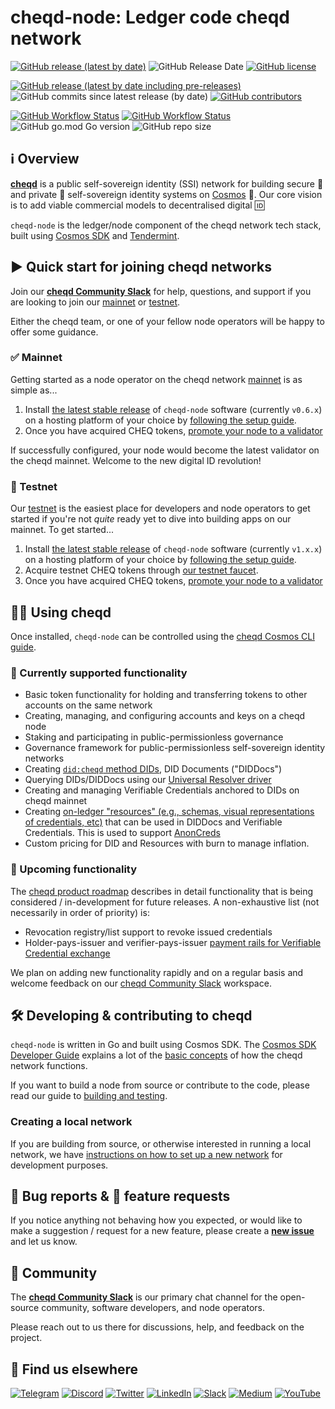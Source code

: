 # cheqd-node: Ledger code cheqd network

[![GitHub release (latest by date)](https://img.shields.io/github/v/release/cheqd/cheqd-node?color=green&label=stable%20release&style=flat-square)](https://github.com/cheqd/cheqd-node/releases/latest) ![GitHub Release Date](https://img.shields.io/github/release-date/cheqd/cheqd-node?color=green&style=flat-square) [![GitHub license](https://img.shields.io/github/license/cheqd/cheqd-node?color=blue&style=flat-square)](https://github.com/cheqd/cheqd-node/blob/main/LICENSE)

[![GitHub release (latest by date including pre-releases)](https://img.shields.io/github/v/release/cheqd/cheqd-node?include_prereleases&label=dev%20release&style=flat-square)](https://github.com/cheqd/cheqd-node/releases/) ![GitHub commits since latest release (by date)](https://img.shields.io/github/commits-since/cheqd/cheqd-node/latest?style=flat-square) [![GitHub contributors](https://img.shields.io/github/contributors/cheqd/cheqd-node?label=contributors%20%E2%9D%A4%EF%B8%8F&style=flat-square)](https://github.com/cheqd/cheqd-node/graphs/contributors)

[![GitHub Workflow Status](https://img.shields.io/github/workflow/status/cheqd/cheqd-node/Workflow%20Dispatch?label=workflows&style=flat-square)](https://github.com/cheqd/cheqd-node/actions/workflows/dispatch.yml) [![GitHub Workflow Status](https://img.shields.io/github/workflow/status/cheqd/cheqd-node/CodeQL?label=CodeQL&style=flat-square)](https://github.com/cheqd/cheqd-node/actions/workflows/codeql.yml) ![GitHub go.mod Go version](https://img.shields.io/github/go-mod/go-version/cheqd/cheqd-node?style=flat-square) ![GitHub repo size](https://img.shields.io/github/repo-size/cheqd/cheqd-node?style=flat-square)

## ℹ️ Overview

[**cheqd**](https://www.cheqd.io) is a public self-sovereign identity (SSI) network for building secure 🔐 and private 🤫 self-sovereign identity systems on [Cosmos](https://cosmos.network) 💫. Our core vision is to add viable commercial models to decentralised digital 🆔

`cheqd-node` is the ledger/node component of the cheqd network tech stack, built using [Cosmos SDK](https://github.com/cosmos/cosmos-sdk) and [Tendermint](https://github.com/tendermint/tendermint).

## ▶️ Quick start for joining cheqd networks

Join our [**cheqd Community Slack**](http://cheqd.link/join-cheqd-slack) for help, questions, and support if you are looking to join our [mainnet](https://explorer.cheqd.io) or [testnet](https://learn.cheqd.io/#block-explorers).

Either the cheqd team, or one of your fellow node operators will be happy to offer some guidance.

### ✅ Mainnet

Getting started as a node operator on the cheqd network [mainnet](https://explorer.cheqd.io) is as simple as...

1. Install [the latest stable release](https://github.com/cheqd/cheqd-node/releases/latest) of `cheqd-node` software (currently `v0.6.x`) on a hosting platform of your choice by [following the setup guide](https://docs.cheqd.io/node/docs/setup-and-configure).
2. Once you have acquired CHEQ tokens, [promote your node to a validator](https://docs.cheqd.io/node/docs/validator-guide)

If successfully configured, your node would become the latest validator on the cheqd mainnet. Welcome to the new digital ID revolution!

### 🚧 Testnet

Our [testnet](https://learn.cheqd.io/#block-explorers) is the easiest place for developers and node operators to get started if you're not *quite* ready yet to dive into building apps on our mainnet. To get started...

1. Install [the latest stable release](https://github.com/cheqd/cheqd-node/releases/latest) of `cheqd-node` software (currently `v1.x.x`) on a hosting platform of your choice by [following the setup guide](https://docs.cheqd.io/node/docs/setup-and-configure).
2. Acquire testnet CHEQ tokens through [our testnet faucet](https://testnet-faucet.cheqd.io).
3. Once you have acquired CHEQ tokens, [promote your node to a validator](https://docs.cheqd.io/node/docs/validator-guide)

## 🧑‍💻 Using cheqd

Once installed, `cheqd-node` can be controlled using the [cheqd Cosmos CLI guide](https://docs.cheqd.io/node/docs/cheqd-cli).

### 📌 Currently supported functionality

* Basic token functionality for holding and transferring tokens to other accounts on the same network
* Creating, managing, and configuring accounts and keys on a cheqd node
* Staking and participating in public-permissionless governance
* Governance framework for public-permissionless self-sovereign identity networks
* Creating [`did:cheqd` method DIDs](https://docs.cheqd.io/node/architecture/adr-list/adr-002-cheqd-did-method), DID Documents ("DIDDocs")
* Querying DIDs/DIDDocs using our [Universal Resolver driver](https://github.com/cheqd/did-resolver)
* Creating and managing Verifiable Credentials anchored to DIDs on cheqd mainnet
* Creating [on-ledger "resources" (e.g., schemas, visual representations of credentials, etc)](https://blog.cheqd.io/our-approach-to-resources-on-ledger-25bf5690c975) that can be used in DIDDocs and Verifiable Credentials. This is used to support [AnonCreds](https://hyperledger.github.io/anoncreds-spec/)
* Custom pricing for DID and Resources with burn to manage inflation.

### 🔮 Upcoming functionality

The [cheqd product roadmap](https://product.cheqd.io/product-essentials/roadmap) describes in detail functionality that is being considered / in-development for future releases. A non-exhaustive list (not necessarily in order of priority) is:

* Revocation registry/list support to revoke issued credentials
* Holder-pays-issuer and verifier-pays-issuer [payment rails for Verifiable Credential exchange](https://blog.cheqd.io/cheqds-product-vision-for-2022-6a92e8e4d296)

We plan on adding new functionality rapidly and on a regular basis and welcome feedback on our [cheqd Community Slack](http://cheqd.link/join-cheqd-slack) workspace.

## 🛠 Developing & contributing to cheqd

`cheqd-node` is written in Go and built using Cosmos SDK. The [Cosmos SDK Developer Guide](https://docs.cosmos.network/) explains a lot of the [basic concepts](https://docs.cosmos.network/v0.45/basics/app-anatomy.html) of how the cheqd network functions.

If you want to build a node from source or contribute to the code, please read our guide to [building and testing](https://docs.cheqd.io/node/docs/build-and-networks).

### Creating a local network

If you are building from source, or otherwise interested in running a local network, we have [instructions on how to set up a new network](https://docs.cheqd.io/node/docs/build-and-networks) for development purposes.

## 🐞 Bug reports & 🤔 feature requests

If you notice anything not behaving how you expected, or would like to make a suggestion / request for a new feature, please create a [**new issue**](https://github.com/cheqd/cheqd-node/issues/new/choose) and let us know.

## 💬 Community

The [**cheqd Community Slack**](http://cheqd.link/join-cheqd-slack) is our primary chat channel for the open-source community, software developers, and node operators.

Please reach out to us there for discussions, help, and feedback on the project.

## 🙋 Find us elsewhere

[![Telegram](https://img.shields.io/badge/Telegram-2CA5E0?style=for-the-badge&logo=telegram&logoColor=white)](https://t.me/cheqd) [![Discord](https://img.shields.io/badge/Discord-7289DA?style=for-the-badge&logo=discord&logoColor=white)](http://cheqd.link/discord-github) [![Twitter](https://img.shields.io/badge/Twitter-1DA1F2?style=for-the-badge&logo=twitter&logoColor=white)](https://twitter.com/intent/follow?screen_name=cheqd_io) [![LinkedIn](https://img.shields.io/badge/LinkedIn-0077B5?style=for-the-badge&logo=linkedin&logoColor=white)](http://cheqd.link/linkedin) [![Slack](https://img.shields.io/badge/Slack-4A154B?style=for-the-badge&logo=slack&logoColor=white)](http://cheqd.link/join-cheqd-slack) [![Medium](https://img.shields.io/badge/Medium-12100E?style=for-the-badge&logo=medium&logoColor=white)](https://blog.cheqd.io) [![YouTube](https://img.shields.io/badge/YouTube-FF0000?style=for-the-badge&logo=youtube&logoColor=white)](https://www.youtube.com/channel/UCBUGvvH6t3BAYo5u41hJPzw/)
